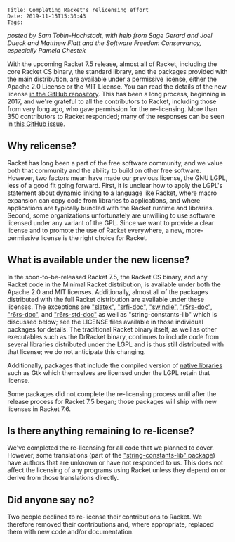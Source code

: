     Title: Completing Racket's relicensing effort
    Date: 2019-11-15T15:30:43
    Tags: 

*posted by Sam Tobin-Hochstadt, with help from Sage Gerard and Joel
Dueck and Matthew Flatt and the Software Freedom Conservancy,
especially Pamela Chestek*

With the upcoming Racket 7.5 release, almost all of Racket, including
the core Racket CS binary, the standard library, and the packages
provided with the main distribution, are available under a permissive
license, either the Apache 2.0 License or the MIT License. You can
read the details of the new license [in the GitHub
repository](https://github.com/racket/racket/blob/master/LICENSE). This
has been a long process, beginning in 2017, and we're grateful to all
the contributors to Racket, including those from very long ago, who
gave permission for the re-licensing. More than 350 contributors to
Racket responded; many of the responses can be seen in [this GitHub
issue](https://github.com/racket/racket/issues/1570).

<!-- more -->


## Why relicense?

Racket has long been a part of the free software community, and we
value both that community and the ability to build on other free
software. However, two factors mean have made our previous license,
the GNU LGPL, less of a good fit going forward. First, it is unclear
how to apply the LGPL's statement about dynamic linking to a language
like Racket, where macro expansion can copy code from libraries to
applications, and where applications are typically bundled with the
Racket runtime and libraries. Second, some organizations unfortunately
are unwilling to use software licensed under any variant of the
GPL. Since we want to provide a clear license and to promote the use
of Racket everywhere, a new, more-permissive license is the right
choice for Racket.

## What is available under the new license?

In the soon-to-be-released Racket 7.5, the Racket CS binary, and any
Racket code in the Minimal Racket distribution, is available under
both the Apache 2.0 and MIT licenses. Additionally, almost all of the
packages distributed with the full Racket distribution are available
under these licenses. The exceptions are
["slatex"](https://github.com/racket/slatex/blob/master/LICENSE),
["srfi-doc"](https://github.com/racket/srfi/blob/master/LICENSE),
["swindle"](https://github.com/racket/swindle/blob/master/LICENSE),
["r5rs-doc"](https://github.com/racket/r5rs/blob/master/LICENSE),
["r6rs-doc"](https://github.com/racket/r6rs/blob/master/LICENSE), and
["r6rs-std-doc"](https://github.com/racket/r6rs/blob/master/LICENSE)
as well as "string-constants-lib" which is discussed below; see the
LICENSE files available in those individual packages for details.  The
traditional Racket binary itself, as well as other executables such as
the DrRacket binary, continues to include code from several libraries
distributed under the LGPL and is thus still distributed with that
license; we do not anticipate this changing.

Additionally, packages that include the compiled version of [native
libraries](https://github.com/racket/libs/#license) such as Gtk which
themselves are licensed under the LGPL retain that license.

Some packages did not complete the re-licensing process until after
the release process for Racket 7.5 began; those packages will ship
with new licenses in Racket 7.6.

## Is there anything remaining to re-license?

We've completed the re-licensing for all code that we planned to
cover. However, some translations (part of the ["string-constants-lib"
package](https://github.com/racket/string-constants/blob/master/LICENSE))
have authors that are unknown or have not responded to us. This
does not affect the licensing of any programs using Racket unless they
depend on or derive from those translations directly.

## Did anyone say no?

Two people declined to re-license their contributions to Racket. We
therefore removed their contributions and, where appropriate, replaced
them with new code and/or documentation.


